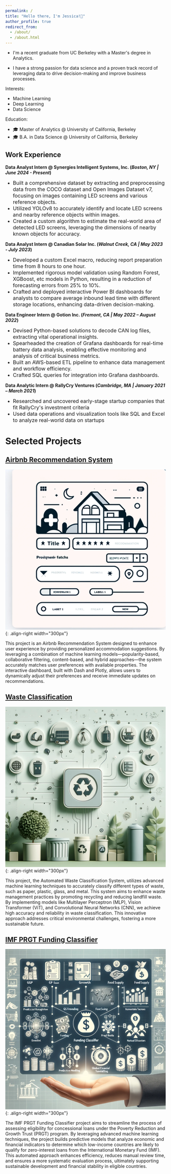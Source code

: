 ```yaml
---
permalink: /
title: "Hello there, I'm Jessica!💙"
author_profile: true
redirect_from: 
  - /about/
  - /about.html
---
```


- I'm a recent graduate from UC Berkeley with a Master's degree in Analytics. 

- I have a strong passion for data science and a proven track record of leveraging data to drive decision-making and improve business processes.

Interests:
- Machine Learning
- Deep Learning
- Data Science

Education:
- 🎓 Master of Analytics @ University of California, Berkeley
- 🎓 B.A. in Data Science @ University of California, Berkeley

## Work Experience
**Data Analyst Intern @ Synergies Intelligent Systems, Inc. (_Boston, NY | June 2024 - Present_)**
- <span style="font-size: 16px;">Built a comprehensive dataset by extracting and preprocessing data from the COCO dataset and Open Images Dataset v7, focusing on images containing LED screens and various reference objects.</span>
- <span style="font-size: 16px;">Utilized YOLOv8 to accurately identify and locate LED screens and nearby reference objects within images.</span>
- <span style="font-size: 16px;">Created a custom algorithm to estimate the real-world area of detected LED screens, leveraging the dimensions of nearby known objects for accuracy.</span>

**Data Analyst Intern @ Canadian Solar Inc. (_Walnut Creek, CA | May 2023 - July 2023_)**
- <span style="font-size: 16px;">Developed a custom Excel macro, reducing report preparation time from 8 hours to one hour.</span>
- <span style="font-size: 16px;">Implemented rigorous model validation using Random Forest, XGBoost, etc models in Python, resulting in a reduction of forecasting errors from 25% to 10%.</span>
- <span style="font-size: 16px;">Crafted and deployed interactive Power BI dashboards for analysts to compare average inbound lead time with different storage locations, enhancing data-driven decision-making.</span>

**Data Engineer Intern @ Gotion Inc. (_Fremont, CA | May 2022 – August 2022_)**
- <span style="font-size: 16px;">Devised Python-based solutions to decode CAN log files, extracting vital operational insights.</span>
- <span style="font-size: 16px;">Spearheaded the creation of Grafana dashboards for real-time battery data analysis, enabling effective monitoring and analysis of critical business metrics.</span>
- <span style="font-size: 16px;">Built an AWS-based ETL pipeline to enhance data management and workflow efficiency.</span>
- <span style="font-size: 16px;">Crafted SQL queries for integration into Grafana dashboards.</span>

**Data Analytic Intern @ RallyCry Ventures (_Cambridge, MA | January 2021 – March 2021_)**
- <span style="font-size: 16px;">Researched and uncovered early-stage startup companies that fit RallyCry's investment criteria</span>
- <span style="font-size: 16px;">Used data operations and visualization tools like SQL and Excel to analyze real-world data on startups</span>


Selected Projects
======
## [Airbnb Recommendation System](https://github.com/Jessicalllll/AirbnbRecommendation)
![pictures](images/airbnb.webp){: .align-right width="300px"}

This project is an Airbnb Recommendation System designed to enhance user experience by providing personalized accommodation suggestions. By leveraging a combination of machine learning models—popularity-based, collaborative filtering, content-based, and hybrid approaches—the system accurately matches user preferences with available properties. The interactive dashboard, built with Dash and Plotly, allows users to dynamically adjust their preferences and receive immediate updates on recommendations. 

## [Waste Classification](https://github.com/Jessicalllll/WasteClassification)
![pictures](images/Wasteclass.webp){: .align-right width="300px"}

This project, the Automated Waste Classification System, utilizes advanced machine learning techniques to accurately classify different types of waste, such as paper, plastic, glass, and metal. This system aims to enhance waste management practices by promoting recycling and reducing landfill waste. By implementing models like Multilayer Perceptron (MLP), Vision Transformer (ViT), and Convolutional Neural Networks (CNN), we achieve high accuracy and reliability in waste classification. This innovative approach addresses critical environmental challenges, fostering a more sustainable future.

## [IMF PRGT Funding Classifier](https://github.com/Jessicalllll/IMF_PRGT_Funding_Classifier)
![pictures](images/IMF.webp){: .align-right width="300px"}

The IMF PRGT Funding Classifier project aims to streamline the process of assessing eligibility for concessional loans under the Poverty Reduction and Growth Trust (PRGT) program. By leveraging advanced machine learning techniques, the project builds predictive models that analyze economic and financial indicators to determine which low-income countries are likely to qualify for zero-interest loans from the International Monetary Fund (IMF). This automated approach enhances efficiency, reduces manual review time, and ensures a more systematic evaluation process, ultimately supporting sustainable development and financial stability in eligible countries.


